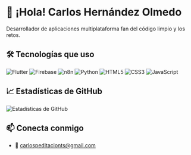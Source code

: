 # 👋 ¡Hola! Carlos Hernández Olmedo

Desarrollador de aplicaciones multiplataforma fan del código limpio y los retos.

## 🛠️ Tecnologías que uso
![Flutter](https://img.shields.io/badge/-Flutter-02569B?logo=flutter&logoColor=white)
![Firebase](https://img.shields.io/badge/-Firebase-FFCA28?logo=firebase&logoColor=black)
![n8n](https://img.shields.io/badge/-n8n-ef683c?logo=n8n&logoColor=white)
![Python](https://img.shields.io/badge/-Python-3776AB?logo=python&logoColor=white)
![HTML5](https://img.shields.io/badge/-HTML5-E34F26?logo=html5&logoColor=white)
![CSS3](https://img.shields.io/badge/-CSS3-1572B6?logo=css3)
![JavaScript](https://img.shields.io/badge/-JavaScript-F7DF1E?logo=javascript&logoColor=black)

## 📈 Estadísticas de GitHub
![Estadísticas de GitHub](https://github-readme-stats.vercel.app/api?username=edit456&show_icons=true&theme=radical)

## 📫 Conecta conmigo
- 📧 carlospeditacionts@gmail.com
